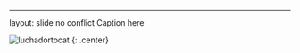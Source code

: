 ---
layout: slide
no conflict
Caption here

![luchadortocat](https://octodex.github.com/images/luchadortocat.png)
{: .center}
